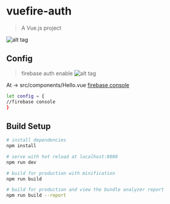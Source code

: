 # vuefire-auth

> A Vue.js project

![alt tag](http://i.imgur.com/QFVjAny.png)
## Config
> firebase auth enable
![alt tag](http://images2015.cnblogs.com/blog/364241/201610/364241-20161031025159315-140732564.png)

At -> src/components/Hello.vue     [firebase console](https://console.firebase.google.com/)
``` bash
let config = {
//firebase console
}
```

## Build Setup

``` bash
# install dependencies
npm install

# serve with hot reload at localhost:8080
npm run dev

# build for production with minification
npm run build

# build for production and view the bundle analyzer report
npm run build --report
```

